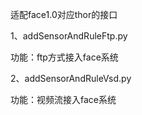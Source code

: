 适配face1.0对应thor的接口

1、addSensorAndRuleFtp.py

功能：ftp方式接入face系统

2、addSensorAndRuleVsd.py

功能：视频流接入face系统

